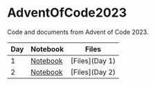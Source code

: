 # AdventOfCode2023


Code and documents from Advent of Code 2023.

| Day | Notebook | Files |
| --- | --- | --- |
| 1 | [Notebook](docs/Day-1.html) | [Files](Day 1) |
| 2 | [Notebook](docs/Day-2.html) | [Files](Day 2) |